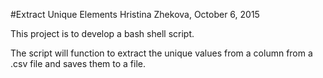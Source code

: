 #Extract Unique Elements
Hristina Zhekova, October 6, 2015

This project is to develop a bash shell script.

The script will function to extract the unique values from a column from a .csv file and saves them to a file.

